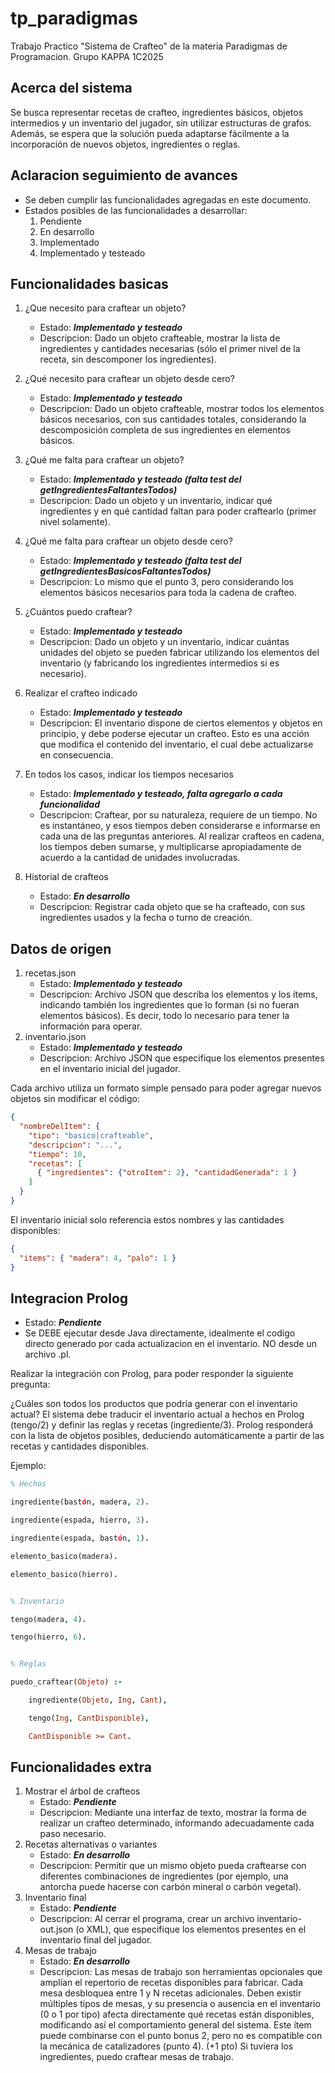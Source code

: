 # tp_paradigmas
Trabajo Practico "Sistema de Crafteo" de la materia Paradigmas de Programacion. Grupo KAPPA 1C2025

## Acerca del sistema
Se busca representar recetas de crafteo, ingredientes básicos, objetos intermedios y un inventario del jugador, sin utilizar estructuras de grafos. Además, se espera que la solución pueda adaptarse fácilmente a la incorporación de nuevos objetos, ingredientes o reglas.

## Aclaracion seguimiento de avances 
- Se deben cumplir las funcionalidades agregadas en este documento.
- Estados posibles de las funcionalidades a desarrollar: 
    1. Pendiente
    2. En desarrollo
    3. Implementado
    4. Implementado y testeado

## Funcionalidades basicas
1. ¿Que necesito para craftear un objeto? 
    - Estado: ***Implementado y testeado***
    - Descripcion: Dado un objeto crafteable, mostrar la lista de ingredientes y cantidades necesarias (sólo el primer nivel de la receta, sin descomponer los ingredientes).
2. ¿Qué necesito para craftear un objeto desde cero?
    - Estado: ***Implementado y testeado***
    - Descripcion: Dado un objeto crafteable, mostrar todos los elementos básicos necesarios, con sus cantidades totales, considerando la descomposición completa de sus ingredientes en elementos básicos.
3. ¿Qué me falta para craftear un objeto?
    - Estado: ***Implementado y testeado (falta test del getIngredientesFaltantesTodos)***
    - Descripcion: Dado un objeto y un inventario, indicar qué ingredientes y en qué cantidad faltan para poder craftearlo (primer nivel solamente).

4. ¿Qué me falta para craftear un objeto desde cero?
    - Estado: ***Implementado y testeado (falta test del getIngredientesBasicosFaltantesTodos)***
    - Descripcion: Lo mismo que el punto 3, pero considerando los elementos básicos necesarios para toda la cadena de crafteo.
5. ¿Cuántos puedo craftear?
    - Estado: ***Implementado y testeado***
    - Descripcion: Dado un objeto y un inventario, indicar cuántas unidades del objeto se pueden fabricar utilizando los elementos del inventario (y fabricando los ingredientes intermedios si es necesario).
6. Realizar el crafteo indicado
    - Estado: ***Implementado y testeado***
    - Descripcion: El inventario dispone de ciertos elementos y objetos en principio, y debe poderse ejecutar un crafteo. Esto es una acción que modifica el contenido del inventario, el cual debe actualizarse en consecuencia.
7. En todos los casos, indicar los tiempos necesarios
    - Estado: ***Implementado y testeado, falta agregarlo a cada funcionalidad***
    - Descripcion: Craftear, por su naturaleza, requiere de un tiempo. No es instantáneo, y esos tiempos deben considerarse e informarse en cada una de las preguntas anteriores. Al realizar crafteos en cadena, los tiempos deben sumarse, y multiplicarse apropiadamente de acuerdo a la cantidad de unidades involucradas.
8. Historial de crafteos
    - Estado: ***En desarrollo***
    - Descripcion: Registrar cada objeto que se ha crafteado, con sus ingredientes usados y la fecha o turno de creación.

## Datos de origen
1. recetas.json
    - Estado: ***Implementado y testeado***
    - Descripcion: Archivo JSON que describa los elementos y los ítems, indicando también los ingredientes que lo forman (si no fueran elementos básicos). Es decir, todo lo necesario para tener la información para operar.
2. inventario.json
    - Estado: ***Implementado y testeado***
    - Descripcion: Archivo JSON que especifique los elementos presentes en el inventario inicial del jugador.

Cada archivo utiliza un formato simple pensado para poder agregar nuevos objetos sin modificar el código:

```json
{
  "nombreDelItem": {
    "tipo": "basico|crafteable",
    "descripcion": "...",
    "tiempo": 10,
    "recetas": [
      { "ingredientes": {"otroItem": 2}, "cantidadGenerada": 1 }
    ]
  }
}
```

El inventario inicial solo referencia estos nombres y las cantidades disponibles:

```json
{
  "items": { "madera": 4, "palo": 1 }
}
```

## Integracion Prolog
- Estado: ***Pendiente***
- Se DEBE ejecutar desde Java directamente, idealmente el codigo directo generado por cada actualizacion en el inventario. NO desde un archivo .pl.

Realizar la integración con Prolog, para poder responder la siguiente pregunta:

¿Cuáles son todos los productos que podría generar con el inventario actual?
El sistema debe traducir el inventario actual a hechos en Prolog (tengo/2) y definir las reglas y recetas (ingrediente/3). Prolog responderá con la lista de objetos posibles, deduciendo automáticamente a partir de las recetas y cantidades disponibles.

Ejemplo:
```prolog
% Hechos

ingrediente(bastón, madera, 2).

ingrediente(espada, hierro, 3).

ingrediente(espada, bastón, 1).

elemento_basico(madera).

elemento_basico(hierro).


% Inventario

tengo(madera, 4).

tengo(hierro, 6).


% Reglas

puedo_craftear(Objeto) :-

    ingrediente(Objeto, Ing, Cant),

    tengo(Ing, CantDisponible),

    CantDisponible >= Cant.
```


## Funcionalidades extra
1. Mostrar el árbol de crafteos
    - Estado: ***Pendiente***
    - Descripcion: Mediante una interfaz de texto, mostrar la forma de realizar un crafteo determinado, informando adecuadamente cada paso necesario.
2. Recetas alternativas o variantes
    - Estado: ***En desarrollo***
    - Descripcion: Permitir que un mismo objeto pueda craftearse con diferentes combinaciones de ingredientes (por ejemplo, una antorcha puede hacerse con carbón mineral o carbón vegetal).
3. Inventario final
    - Estado: ***Pendiente***
    - Descripcion: Al cerrar el programa, crear un archivo inventario-out.json (o XML), que especifique los elementos presentes en el inventario final del jugador.
4. Mesas de trabajo
    - Estado: ***En desarrollo***
    - Descripcion: Las mesas de trabajo son herramientas opcionales que amplían el repertorio de recetas disponibles para fabricar. Cada mesa desbloquea entre 1 y N recetas adicionales. Deben existir múltiples tipos de mesas, y su presencia o ausencia en el inventario (0 o 1 por tipo) afecta directamente qué recetas están disponibles, modificando así el comportamiento general del sistema. Este ítem puede combinarse con el punto bonus 2, pero no es compatible con la mecánica de catalizadores (punto 4). (+1 pto) Si tuviera los ingredientes, puedo craftear mesas de trabajo.
